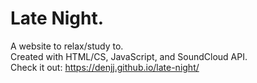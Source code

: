 # Late Night.
A website to relax/study to.\
Created with HTML/CS, JavaScript, and SoundCloud API.\
Check it out: https://denjj.github.io/late-night/
